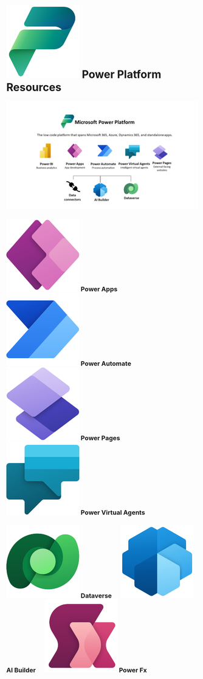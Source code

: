 # ![Power Platform](https://github.com/powerplatform-partner/.github/blob/main/profile/images/PowerPlatform_scalable.svg) Power Platform Resources

![Power Platform Diagram](https://github.com/powerplatform-partner/.github/blob/main/profile/images/pp_image.png)

### ![Power Apps](https://github.com/powerplatform-partner/.github/blob/main/profile/images/PowerApps_scalable.svg) Power Apps &nbsp;&nbsp;&nbsp;&nbsp; ![Power Automate](https://github.com/powerplatform-partner/.github/blob/main/profile/images/PowerAutomate_scalable.svg) Power Automate &nbsp;&nbsp;&nbsp;&nbsp; ![Power Pages](https://github.com/powerplatform-partner/.github/blob/main/profile/images/PowerPages_scalable.svg) Power Pages &nbsp;&nbsp;&nbsp;&nbsp; ![Power Virtual Agents](https://github.com/powerplatform-partner/.github/blob/main/profile/images/PowerVirtualAgents_scalable.svg) Power Virtual Agents

### ![Dataverse](https://github.com/powerplatform-partner/.github/blob/main/profile/images/Dataverse_scalable.svg) Dataverse &nbsp;&nbsp;&nbsp;&nbsp; ![AI Builder](https://github.com/powerplatform-partner/.github/blob/main/profile/images/AIBuilder_scalable.svg) AI Builder &nbsp;&nbsp;&nbsp;&nbsp; ![Power Fx](https://github.com/powerplatform-partner/.github/blob/main/profile/images/PowerFx_scalable.svg) Power Fx
